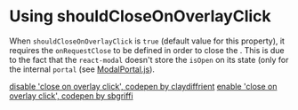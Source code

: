 # Using shouldCloseOnOverlayClick

When `shouldCloseOnOverlayClick` is `true` (default value for this property),
it requires the `onRequestClose` to be defined in order to close the <Modal/>.
This is due to the fact that the `react-modal` doesn't store the `isOpen`
on its state (only for the internal `portal` (see [ModalPortal.js](https://github.com/reactjs/react-modal/blob/master/src/components/ModalPortal.js)).

[disable 'close on overlay click', codepen by claydiffrient](codepen://claydiffrient/woLzwo)
[enable 'close on overlay click', codepen by sbgriffi](codepen://sbgriffi/WMyBaR)
